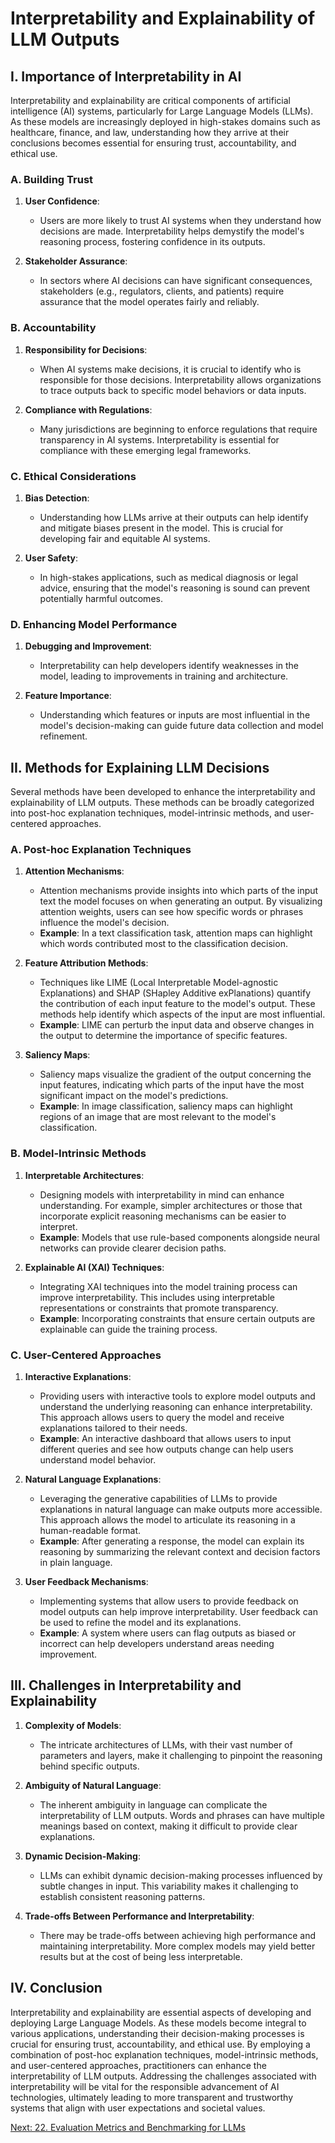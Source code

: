 # Interpretability and Explainability of LLM Outputs

## I. Importance of Interpretability in AI

Interpretability and explainability are critical components of artificial intelligence (AI) systems, particularly for Large Language Models (LLMs). As these models are increasingly deployed in high-stakes domains such as healthcare, finance, and law, understanding how they arrive at their conclusions becomes essential for ensuring trust, accountability, and ethical use.

### A. Building Trust

1. **User Confidence**:
   - Users are more likely to trust AI systems when they understand how decisions are made. Interpretability helps demystify the model's reasoning process, fostering confidence in its outputs.

2. **Stakeholder Assurance**:
   - In sectors where AI decisions can have significant consequences, stakeholders (e.g., regulators, clients, and patients) require assurance that the model operates fairly and reliably.

### B. Accountability

1. **Responsibility for Decisions**:
   - When AI systems make decisions, it is crucial to identify who is responsible for those decisions. Interpretability allows organizations to trace outputs back to specific model behaviors or data inputs.

2. **Compliance with Regulations**:
   - Many jurisdictions are beginning to enforce regulations that require transparency in AI systems. Interpretability is essential for compliance with these emerging legal frameworks.

### C. Ethical Considerations

1. **Bias Detection**:
   - Understanding how LLMs arrive at their outputs can help identify and mitigate biases present in the model. This is crucial for developing fair and equitable AI systems.

2. **User Safety**:
   - In high-stakes applications, such as medical diagnosis or legal advice, ensuring that the model's reasoning is sound can prevent potentially harmful outcomes.

### D. Enhancing Model Performance

1. **Debugging and Improvement**:
   - Interpretability can help developers identify weaknesses in the model, leading to improvements in training and architecture.

2. **Feature Importance**:
   - Understanding which features or inputs are most influential in the model's decision-making can guide future data collection and model refinement.

## II. Methods for Explaining LLM Decisions

Several methods have been developed to enhance the interpretability and explainability of LLM outputs. These methods can be broadly categorized into post-hoc explanation techniques, model-intrinsic methods, and user-centered approaches.

### A. Post-hoc Explanation Techniques

1. **Attention Mechanisms**:
   - Attention mechanisms provide insights into which parts of the input text the model focuses on when generating an output. By visualizing attention weights, users can see how specific words or phrases influence the model's decision.
   - **Example**: In a text classification task, attention maps can highlight which words contributed most to the classification decision.

2. **Feature Attribution Methods**:
   - Techniques like LIME (Local Interpretable Model-agnostic Explanations) and SHAP (SHapley Additive exPlanations) quantify the contribution of each input feature to the model's output. These methods help identify which aspects of the input are most influential.
   - **Example**: LIME can perturb the input data and observe changes in the output to determine the importance of specific features.

3. **Saliency Maps**:
   - Saliency maps visualize the gradient of the output concerning the input features, indicating which parts of the input have the most significant impact on the model's predictions.
   - **Example**: In image classification, saliency maps can highlight regions of an image that are most relevant to the model's classification.

### B. Model-Intrinsic Methods

1. **Interpretable Architectures**:
   - Designing models with interpretability in mind can enhance understanding. For example, simpler architectures or those that incorporate explicit reasoning mechanisms can be easier to interpret.
   - **Example**: Models that use rule-based components alongside neural networks can provide clearer decision paths.

2. **Explainable AI (XAI) Techniques**:
   - Integrating XAI techniques into the model training process can improve interpretability. This includes using interpretable representations or constraints that promote transparency.
   - **Example**: Incorporating constraints that ensure certain outputs are explainable can guide the training process.

### C. User-Centered Approaches

1. **Interactive Explanations**:
   - Providing users with interactive tools to explore model outputs and understand the underlying reasoning can enhance interpretability. This approach allows users to query the model and receive explanations tailored to their needs.
   - **Example**: An interactive dashboard that allows users to input different queries and see how outputs change can help users understand model behavior.

2. **Natural Language Explanations**:
   - Leveraging the generative capabilities of LLMs to provide explanations in natural language can make outputs more accessible. This approach allows the model to articulate its reasoning in a human-readable format.
   - **Example**: After generating a response, the model can explain its reasoning by summarizing the relevant context and decision factors in plain language.

3. **User Feedback Mechanisms**:
   - Implementing systems that allow users to provide feedback on model outputs can help improve interpretability. User feedback can be used to refine the model and its explanations.
   - **Example**: A system where users can flag outputs as biased or incorrect can help developers understand areas needing improvement.

## III. Challenges in Interpretability and Explainability

1. **Complexity of Models**:
   - The intricate architectures of LLMs, with their vast number of parameters and layers, make it challenging to pinpoint the reasoning behind specific outputs.

2. **Ambiguity of Natural Language**:
   - The inherent ambiguity in language can complicate the interpretability of LLM outputs. Words and phrases can have multiple meanings based on context, making it difficult to provide clear explanations.

3. **Dynamic Decision-Making**:
   - LLMs can exhibit dynamic decision-making processes influenced by subtle changes in input. This variability makes it challenging to establish consistent reasoning patterns.

4. **Trade-offs Between Performance and Interpretability**:
   - There may be trade-offs between achieving high performance and maintaining interpretability. More complex models may yield better results but at the cost of being less interpretable.

## IV. Conclusion

Interpretability and explainability are essential aspects of developing and deploying Large Language Models. As these models become integral to various applications, understanding their decision-making processes is crucial for ensuring trust, accountability, and ethical use. By employing a combination of post-hoc explanation techniques, model-intrinsic methods, and user-centered approaches, practitioners can enhance the interpretability of LLM outputs. Addressing the challenges associated with interpretability will be vital for the responsible advancement of AI technologies, ultimately leading to more transparent and trustworthy systems that align with user expectations and societal values.

[Next: 22. Evaluation Metrics and Benchmarking for LLMs](./22_evaluation_metrics_and_benchmarking_for_llms.md)